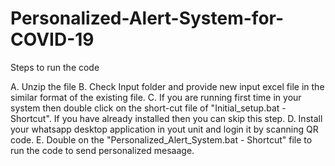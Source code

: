 # Personalized-Alert-System-for-COVID-19

Steps to run the code

A. Unzip the file
B. Check Input folder and provide new input excel file in the similar format of the existing file.
C. If you are running first time in your system then double click on the short-cut file of "Initial_setup.bat - Shortcut". If you have already installed then you can skip this step.
D. Install your whatsapp desktop application in yout unit and login it by scanning QR code. 
E. Double on the "Personalized_Alert_System.bat - Shortcut" file to run the code to send personalized mesaage.
